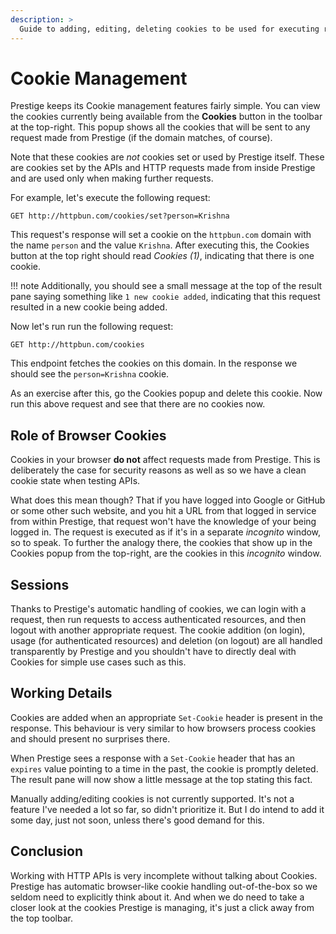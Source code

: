 ```yaml
---
description: >
  Guide to adding, editing, deleting cookies to be used for executing requests in Prestige HTTP Client.
---
```


# Cookie Management

Prestige keeps its Cookie management features fairly simple. You can view the cookies currently being available from the
**Cookies** button in the toolbar at the top-right. This popup shows all the cookies that will be sent to any request
made from Prestige (if the domain matches, of course).

Note that these cookies are *not* cookies set or used by Prestige itself. These are cookies set by the APIs and HTTP
requests made from inside Prestige and are used only when making further requests.

For example, let's execute the following request:

```
GET http://httpbun.com/cookies/set?person=Krishna
```

This request's response will set a cookie on the `httpbun.com` domain with the name `person` and the value `Krishna`.
After executing this, the Cookies button at the top right should read *Cookies (1)*, indicating that there is one
cookie.

!!! note
    Additionally, you should see a small message at the top of the result pane saying something like `1 new cookie added`, indicating that this request resulted in a new cookie being added.

Now let's run run the following request:

```
GET http://httpbun.com/cookies
```

This endpoint fetches the cookies on this domain. In the response we should see the `person=Krishna` cookie.

As an exercise after this, go the Cookies popup and delete this cookie. Now run this above request and see that there
are no cookies now.

## Role of Browser Cookies

Cookies in your browser **do not** affect requests made from Prestige. This is deliberately the case for security
reasons as well as so we have a clean cookie state when testing APIs.

What does this mean though? That if you have logged into Google or GitHub or some other such website, and you hit a URL
from that logged in service from within Prestige, that request won't have the knowledge of your being logged in. The
request is executed as if it's in a separate *incognito* window, so to speak. To further the analogy there, the cookies
that show up in the Cookies popup from the top-right, are the cookies in this *incognito* window.

## Sessions

Thanks to Prestige's automatic handling of cookies, we can login with a request, then run requests to access
authenticated resources, and then logout with another appropriate request. The cookie addition (on login), usage (for
authenticated resources) and deletion (on logout) are all handled transparently by Prestige and you shouldn't have to
directly deal with Cookies for simple use cases such as this.

## Working Details

Cookies are added when an appropriate `Set-Cookie` header is present in the response. This behaviour is very similar to
how browsers process cookies and should present no surprises there.

When Prestige sees a response with a `Set-Cookie` header that has an `expires` value pointing to a time in the past, the
cookie is promptly deleted. The result pane will now show a little message at the top stating this fact.

Manually adding/editing cookies is not currently supported. It's not a feature I've needed a lot so far, so didn't
prioritize it. But I do intend to add it some day, just not soon, unless there's good demand for this.

## Conclusion

Working with HTTP APIs is very incomplete without talking about Cookies. Prestige has automatic browser-like cookie
handling out-of-the-box so we seldom need to explicitly think about it. And when we do need to take a closer look at the
cookies Prestige is managing, it's just a click away from the top toolbar.
